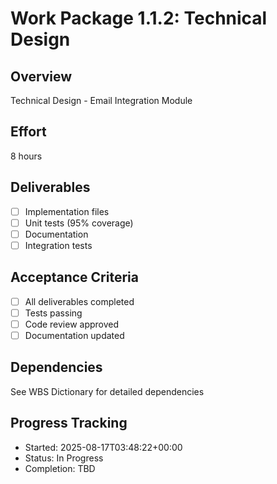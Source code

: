 # Work Package 1.1.2: Technical Design

## Overview
Technical Design - Email Integration Module

## Effort
8 hours

## Deliverables
- [ ] Implementation files
- [ ] Unit tests (95% coverage)
- [ ] Documentation
- [ ] Integration tests

## Acceptance Criteria
- [ ] All deliverables completed
- [ ] Tests passing
- [ ] Code review approved
- [ ] Documentation updated

## Dependencies
See WBS Dictionary for detailed dependencies

## Progress Tracking
- Started: 2025-08-17T03:48:22+00:00
- Status: In Progress
- Completion: TBD
